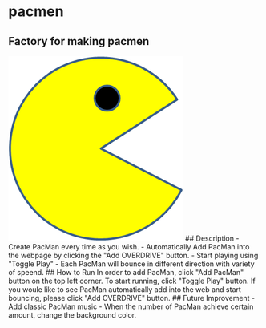 # pacmen
## Factory for making pacmen
<img src="PacMan1.png">
## Description
- Create PacMan every time as you wish.
- Automatically Add PacMan into the webpage by clicking the "Add OVERDRIVE" button.
- Start playing using "Toggle Play"
- Each PacMan will bounce in different direction with variety of speend. 
## How to Run
In order to add PacMan, click "Add PacMan" button on the top left corner. To start running, click "Toggle Play" button. If you woule like to see PacMan automatically add into the web and start bouncing, please click "Add OVERDRIVE" button. 
## Future Improvement
- Add classic PacMan music
- When the number of PacMan achieve certain amount, change the background color.
